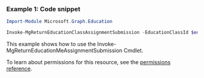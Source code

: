 ### Example 1: Code snippet

```powershellImport-Module Microsoft.Graph.Education

Invoke-MgReturnEducationClassAssignmentSubmission -EducationClassId $educationClassId -EducationAssignmentId $educationAssignmentId -EducationSubmissionId $educationSubmissionId
```
This example shows how to use the Invoke-MgReturnEducationMeAssignmentSubmission Cmdlet.
To learn about permissions for this resource, see the [permissions reference](/graph/permissions-reference).

